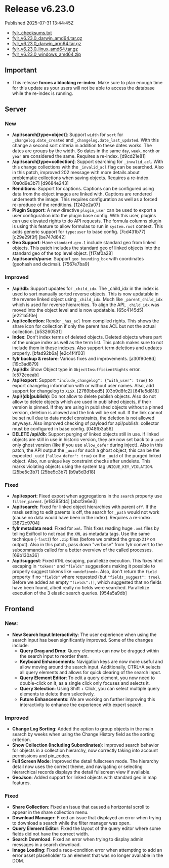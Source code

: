 
# Release v6.23.0

Published 2025-07-31 13:44:45Z

* [fylr_checksums.txt](https://s3.eu-central-1.wasabisys.com/fylr-releases/v6.23.0/fylr_checksums.txt)
* [fylr_v6.23.0_darwin_amd64.tar.gz](https://s3.eu-central-1.wasabisys.com/fylr-releases/v6.23.0/fylr_v6.23.0_darwin_amd64.tar.gz)
* [fylr_v6.23.0_darwin_arm64.tar.gz](https://s3.eu-central-1.wasabisys.com/fylr-releases/v6.23.0/fylr_v6.23.0_darwin_arm64.tar.gz)
* [fylr_v6.23.0_linux_amd64.tar.gz](https://s3.eu-central-1.wasabisys.com/fylr-releases/v6.23.0/fylr_v6.23.0_linux_amd64.tar.gz)
* [fylr_v6.23.0_windows_amd64.zip](https://s3.eu-central-1.wasabisys.com/fylr-releases/v6.23.0/fylr_v6.23.0_windows_amd64.zip)

## Important

* This release **forces a blocking re-index**. Make sure to plan enough time for
  this update as your users will not be able to access the database while the
  re-index is running.

## Server

### New

* **/api/search[type=object]**: Support `width` for `sort` for
  `_changelog.date_created` and `_changelog.date_last_updated`. With this change
  a second sort criteria in addition to these dates works. The dates are groups
  by the width. So dates in the same `day`, `week`, `month` or `year` are
  considered the same. Requires a re-index. [d9cd21e81]
* **/api/search[type=collection]**: Support searching for `_invalid_acl`. With
  this change collections with the `_invalid_acl` flag can be searched. Also in
  this patch, improved 202 message with more details about problematic
  collections when saving objects. Requires a re-index. [0a0d9e3b7] [d9684e243]
* **Renditions**: Support for captions. Captions can be configured using data
  from the object images are linked with. Captions are rendered underneath the
  image. This requires configuration as well as a forced re-produce of the
  renditions. [1242e2a07]
* **Plugin Support**: A new directive `plugin_user` can be used to export a user
  configuration into the plugin base config. With this user, plugins can use
  elevated rights to do API requests. The formula columns plugin is using this
  feature to allow formulas to run in `system.root` context. This adds generic
  support for `type:user` to base config. [7cd431b77] [c29e29f3f] [be747d642]
* **Geo Support**: Have `standard.geo.1` include standard geo from linked
  objects. This patch includes the standard geo of linked objects into the
  standard geo of the top level object. [f17af0a28]
* **/api/search/parse**: Support `geo_bounding_box` with coordinates (geohash
  and decimal). [7567e7ba9]

### Improved

* **/api/db**: Support updates for `_child_idx`. The _child_idx in the index is
  used to sort manually sorted reverse objects. This is now updatable in the
  reverse linked object using `_child_idx`. Much like `_parent_child_idx` which
  is used for reverse hierarchies. To align the API, `_child_idx` was moved into
  the object level and is now updatable. [65c4145d5] [e221a5f0e]
* **/api/collection**: Render `_has_acl` from compiled rights. This shows the
  share icon for collection if only the parent has ACL but not the actual
  collection. [b53260531]
* **Index**: Don't index terms of deleted objects. Deleted objects where part of
  the unique index as well as the term list. This patch makes sure to not
  include them in these indexes. Also support term deletions and updates
  properly. [bfad92b6a] [e2c4f4f03]
* **fylr backup & restore**: Various fixes and improvements. [a30f90e8d] [19c3ad879]
* **/api/db**: Show Object type in `ObjectInsufficientRights` error. [c572ceeab]
* **/api/export**: Support `"include_changelog": {"with_user": true}` to export
  changelog information with or without user names. Also, add support for
  changelog to `XLSX`. [2769bbed5] [03b9d8fc2] [641e5d818]
* **/api/(db|publish)**: Do not allow to delete publish objects. Also do not
  allow to delete objects which are used in published objects, if their version
  is pinned. If they are using in published objects without a pinned version,
  deletion is allowed and the link will be set null. If the link cannot be set
  null due to data model constraints, the deletion is not allowed anyways. Also
  improved checking of payload for api/publish: collector must be configured in
  base config. [048fb3a56]
* **DELETE /api/db**: Support purging of linked objects still in use. If linked
  objects are still in use in historic version, they are now set back to a
  `uuid` only ghost version (like if you use `allow_defer` during inject). Also
  in this patch, the API output the `_uuid` for such a ghost object, this can be
  the expected `_uuid` (`"allow_defer": true`) or the `_uuid` of the purged
  linked object. Also, run unique key constraint checks after undelete. This
  marks violating objects using the system tag `UNIQUE_KEY_VIOLATION`.
  [25be5c3b7] [25be5c3b7] [b9a5d3d18]

### Fixed

* **/api/export**: Fixed export when aggregations in the `search` property use
  `filter_parent`. [e18395fd4] [abcf2e6e3]
* **/api/search**: Fixed for linked object hierarchies with parent `off`. If the
  mask setting to edit parents is off, the search for `_path` would not work
  (cause no data would have been in the index). Requires a re-index. [3872c9704]
* **fylr metadata read**: Fixed for `xml`. This fixes reading huge `.xml` files
  by telling Exiftool to not read the `XML` as metadata tags. Use the same
  technique (`-fast3`) for `.zip` files (before we omitted the group `ZIP` on
  output). Also in this patch, pass down "verbose" from fylr convert to the
  subcommands called for a better overview of the called processes. [69b130a36]
* **/api/suggest**: Fixed `HTML` escaping, parallelize execution. This fixes
  html escaping in `"tokens"` and `"fields"` suggestions making it possible to
  properly suggest tokens like `<undefined>`. Also, don't return the `field`
  property if no `"fields"` where requested (but `"fields_suggest": true`).
  Before we added an empty `"fields":[]`, which suggested that no fields have
  been found, albeit really no fields were searched. Parallelize execution of
  the 3 elastic search queries. [954a5a9db]

## Frontend

### New:
 - **New Search Input Interactivity**: The user experience when using the search input has been significantly improved. Some of the changes include:
   - **Query Drag and Drop**: Query elements can now be dragged within the search input to reorder them.
   - **Keyboard Enhancements**: Navigation keys are now more useful and allow moving around the search input. Additionally, CTRL+A selects all query elements and allows for quick clearing of the search input.
   - **Query Element Editor**: To edit a query element, you now need to double-click on it, as a single click only focuses and selects it.
   - **Query Selection**: Using Shift + Click, you can select multiple query elements to delete them selectively.
   - **Future Enhancements**: We are working on further improving this interactivity to enhance the experience with expert search.

### Improved
- **Change Log Sorting**: Added the option to group objects in the main search by weeks when using the Change History field as the sorting criterion.
- **Show Collection (Including Subordinates)**: Improved search behavior for objects in a collection hierarchy, now correctly taking into account permissions and pin_codes.
- **Full Screen Mode**: Improved the detail fullscreen mode. The hierarchy detail now uses the correct theme, and navigating or selecting hierarchical records displays the detail fullscreen view if available.
- **GeoJson**: Added support for linked objects with standard geo in map features.

### Fixed
- **Share Collection**: Fixed an issue that caused a horizontal scroll to appear in the share collection menu.
- **Download Manager**: Fixed an issue that displayed an error when trying to download a search while the filter manager was open.
- **Query Element Editor**: Fixed the layout of the query editor where some fields did not have the correct width.
- **Search Download**: Fixed an error when trying to display admin messages in a search download.
- **Image Loading**: Fixed a race-condition error when attempting to add an error asset placeholder to an element that was no longer available in the DOM.